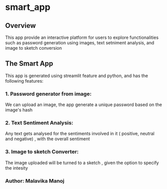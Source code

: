 # smart_app

## Overview
This app provide an interactive platform for users to explore functionalities such as password generation using images, text setniment analysis, and image to sketch conversion

## The Smart App
This app is generated using streamlit feature and python, and has the following features:

### 1. Password generator from image: 
We can upload an image, the app generate a unique password based on the image's hash
### 2. Text Sentiment Analysis:
Any text gets analysed for the sentiments involved in it ( positive, neutral and negative) , with the overall sentiment
### 3. Image to sketch Converter:
The image uploaded will be turned to a sketch , given the option to specify the intesity

### Author: Malavika Manoj


